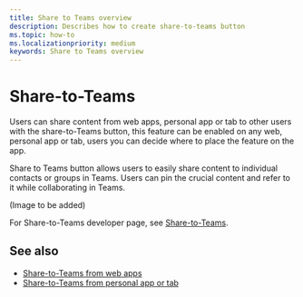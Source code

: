 ```yaml
---
title: Share to Teams overview
description: Describes how to create share-to-teams button
ms.topic: how-to
ms.localizationpriority: medium
keywords: Share to Teams overview
---
```


# Share-to-Teams

Users can share content from web apps, personal app or tab to other users with the share-to-Teams button, this feature can be enabled on any web, personal app or tab, users you can decide where to place the feature on the app.

Share to Teams button allows users to easily share content to individual contacts or groups in Teams. Users can pin the crucial content and refer to it while collaborating in Teams.

(Image to be added)

For Share-to-Teams developer page, see [Share-to-Teams](https://developer.microsoft.com/en-us/microsoft-teams/share-to-teams#/).

## See also

* [Share-to-Teams from web apps](share-to-teams%20from%20web%20apps.md)
* [Share-to-Teams from personal app or tab](share-to-teams%20from%20personal%20app%20or%20tab.md)